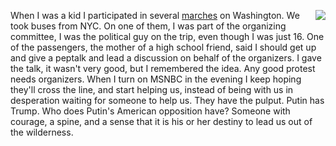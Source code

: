 <img src="http://scripting.com/images/2019/12/02/moses.png" border="0" align="right">When I was a kid I participated in several <a href="https://en.wikipedia.org/wiki/List_of_rallies_and_protest_marches_in_Washington,_D.C.#1950%E2%80%931999">marches</a> on Washington. We took buses from NYC. On one of them, I was part of the organizing committee, I was the political guy on the trip, even though I was just 16. One of the passengers, the mother of a high school friend, said I should get up and give a peptalk and lead a discussion on behalf of the organizers. I gave the talk, it wasn't very good, but I remembered the idea. Any good protest needs organizers. When I turn on MSNBC in the evening I keep hoping they'll cross the line, and start helping us, instead of being with us in desperation waiting for someone to help us. They have the pulput. Putin has Trump. Who does Putin's American opposition have? Someone with courage, a spine, and a sense that it is his or her destiny to lead us out of the wilderness.
